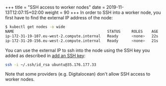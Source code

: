 +++
title = "SSH access to worker nodes"
date = 2019-11-13T12:07:15+02:00
weight = 90
+++
In order to SSH into a worker node, you first have to find the external IP address of the node:

```bash
$ kubectl get nodes -o wide
NAME                                          STATUS     ROLES    AGE   VERSION   INTERNAL-IP     EXTERNAL-IP      OS-IMAGE             KERNEL-VERSION    CONTAINER-RUNTIME
ip-172-31-19-107.eu-west-2.compute.internal   Ready      <none>   22s   v1.15.6   172.31.19.107   35.176.177.33    Ubuntu 18.04.3 LTS   4.15.0-1054-aws   docker://18.9.2
ip-172-31-20-156.eu-west-2.compute.internal   Ready      <none>   21s   v1.15.6   172.31.20.156   35.176.25.131    Ubuntu 18.04.3 LTS   4.15.0-1054-aws   docker://18.9.2
```

You can use the external IP to ssh into the node using the SSH key you added as described in [add an SSH key](../02-add-ssh-key/):

```bash
ssh -i ~/.ssh/id_rsa ubuntu@35.176.177.33
```

Note that some providers (e.g. Digitalocean) don't allow SSH access to worker nodes.
